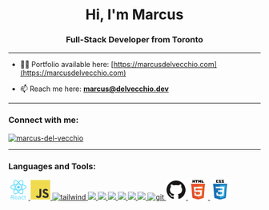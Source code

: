 <h1 align="center">Hi, I'm Marcus</h1>
<h3 align="center">Full-Stack Developer from Toronto</h3>

***

- 👨‍💻 Portfolio available here: [https://marcusdelvecchio.com](https://marcusdelvecchio.com)

- 📫 Reach me here: **marcus@delvecchio.dev**

***

<h3 align="left">Connect with me:</h3>
<p align="left">
<a href="https://linkedin.com/in/marcus-del-vecchio" target="blank"><img align="center" src="https://raw.githubusercontent.com/rahuldkjain/github-profile-readme-generator/master/src/images/icons/Social/linked-in-alt.svg" alt="marcus-del-vecchio" height="30" width="40" /></a>
</p>

***

<h3 align="left">Languages and Tools:</h3>
<p align="left">  
  <a href="https://reactjs.org/" target="_blank" rel="noreferrer"> 
    <img src="https://raw.githubusercontent.com/devicons/devicon/master/icons/react/react-original-wordmark.svg" alt="react" width="40" height="40"/> 
  </a> 
  <a href="https://developer.mozilla.org/en-US/docs/Web/JavaScript" target="_blank" rel="noreferrer"> 
    <img src="https://raw.githubusercontent.com/devicons/devicon/master/icons/javascript/javascript-original.svg" alt="javascript" width="40" height="40"/> 
  </a>
  <a href="https://tailwindcss.com/" target="_blank" rel="noreferrer"> 
    <img src="https://www.vectorlogo.zone/logos/tailwindcss/tailwindcss-icon.svg" alt="tailwind" width="40" height="40"/> 
  </a> 
  <a href="https://getbootstrap.com" target="_blank" rel="noreferrer"> 
    <img src="https://cdn.jsdelivr.net/gh/devicons/devicon/icons/python/python-original.svg" height="40"/>
  </a> 
  <a href="https://www.typescriptlang.org" target="_blank" rel="noreferrer"> 
    <img src="https://cdn.jsdelivr.net/gh/devicons/devicon/icons/typescript/typescript-original.svg" height="40"/>      
  </a> 
  <a href="https://aws.amazon.com" target="_blank" rel="noreferrer"> 
    <img src="https://cdn.jsdelivr.net/gh/devicons/devicon/icons/amazonwebservices/amazonwebservices-original.svg" height="40"/>      
  </a> 
  <a href="https://nextjs.org" target="_blank" rel="noreferrer"> 
    <img src="https://cdn.jsdelivr.net/gh/devicons/devicon/icons/nextjs/nextjs-original.svg" height="40"/>
  </a> 
  <a href="https://mongodb.com" target="_blank" rel="noreferrer"> 
    <img src="https://cdn.jsdelivr.net/gh/devicons/devicon/icons/mongodb/mongodb-original.svg" height="40"/>
  </a> 
   <a href="https://nodejs.org/en" target="_blank" rel="noreferrer"> 
   <img src="https://cdn.jsdelivr.net/gh/devicons/devicon/icons/nodejs/nodejs-original.svg" height="40"/>
  </a> 
  <a href="https://git-scm.com/" target="_blank" rel="noreferrer"> 
    <img src="https://www.vectorlogo.zone/logos/git-scm/git-scm-icon.svg" alt="git" width="40" height="40"/> 
  </a> 
  <a href="https://github.com/" target="_blank" rel="noreferrer"> 
      <img src="https://raw.githubusercontent.com/devicons/devicon/master/icons/github/github-original.svg" alt="github" width="40" height="40"/>   </a> 
  <a href="https://www.w3.org/html/" target="_blank" rel="noreferrer"> 
    <img src="https://raw.githubusercontent.com/devicons/devicon/master/icons/html5/html5-original-wordmark.svg" alt="html5" width="40" height="40"/> 
  </a> 
  <a href="https://www.w3schools.com/css/" target="_blank" rel="noreferrer"> 
    <img src="https://raw.githubusercontent.com/devicons/devicon/master/icons/css3/css3-original-wordmark.svg" alt="css3" width="40" height="40"/> </a> </p>
